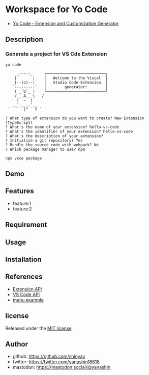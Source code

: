 # Workspace for Yo Code

- [Yo Code - Extension and Customization Generator](https://github.com/microsoft/vscode-generator-code)

## Description

### Generate a project for VS Cde Extension

```shell
yo code
```

```shell
     _-----_     ╭──────────────────────────╮
    |       |    │   Welcome to the Visual  │
    |--(o)--|    │   Studio Code Extension  │
   `---------´   │        generator!        │
    ( _´U`_ )    ╰──────────────────────────╯
    /___A___\   /
     |  ~  |     
   __'.___.'__   
 ´   `  |° ´ Y ` 

? What type of extension do you want to create? New Extension (TypeScript) 
? What's the name of your extension? hello-vs-code
? What's the identifier of your extension? hello-vs-code
? What's the description of your extension? 
? Initialize a git repository? Yes
? Bundle the source code with webpack? No
? Which package manager to use? npm
```

```shell
npx vsce package
```

## Demo

## Features

- feature:1
- feature:2

## Requirement

## Usage

## Installation

## References

- [Extension API](https://code.visualstudio.com/api)
- [VS Code API](https://code.visualstudio.com/api/references/vscode-api)
- [menu example](https://code.visualstudio.com/api/references/contribution-points#menu-example)

## license

Released under the [MIT license](https://gist.githubusercontent.com/shinyay/56e54ee4c0e22db8211e05e70a63247e/raw/34c6fdd50d54aa8e23560c296424aeb61599aa71/LICENSE)

## Author

- github: <https://github.com/shinyay>
- twitter: <https://twitter.com/yanashin18618>
- mastodon: <https://mastodon.social/@yanashin>
